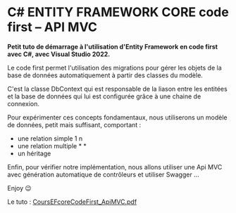 # C# ENTITY FRAMEWORK CORE code first – API MVC 

**Petit tuto de démarrage à l'utilisation d'Entity Framework en code first avec C#, avec Visual Studio 2022.**

Le code first permet l'utilisation des migrations pour gérer les objets de la base de données automatiquement à partir des classes du modèle.

C'est la classe DbContext qui est responsable de la liason entre les entitées et la base de données qui lui est configurée grâce à une chaine de connexion.

Pour expérimenter ces concepts fondamentaux, nous utiliserons un modèle de données, petit mais suffisant, comportant :
- une relation simple 1 n
- une relation multiple * *
- un héritage

Enfin, pour vérifier notre implémentation, nous allons utiliser une Api MVC avec génération automatique de contrôleurs et utiliser Swagger ...

Enjoy 😉

Le tuto : <a href="https://github.com/nclavere/TutoEFcodefirstApiMVCcore/CoursEFcoreCodeFirst_ApiMVC.pdf" target="_blank">CoursEFcoreCodeFirst_ApiMVC.pdf</a>